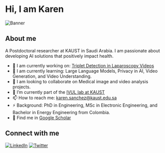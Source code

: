 # Hi, I am Karen

![Banner](https://your-image-url.com/banner.png)

## About me
A Postdoctoral researcher at KAUST in Saudi Arabia. I am passionate about developing AI solutions that positively impact health.

- 🔭 I am currently working on: [Triplet Detection in Laparoscopy Videos](https://github.com/yourusername/yourrepository)
- 🌱 I am currently learning: Large Language Models, Privacy in AI, Video Generation, and Video Understanding.
- 🤝 I am looking to collaborate on Medical image and video analysis projects.
- 🔭 I’m currently part of the [IVUL lab at KAUST](https://cemse.kaust.edu.sa/ivul)
- 📫 How to reach me: [karen.sanchez@kaust.edu.sa](karen.sanchez@kaust.edu.sa)
- ⚡ Background: PhD in Engineering, MSc in Electronic Engineering, and Bachelor in Energy Engineering from Colombia.
- 📝 Find me in [Google Scholar](https://scholar.google.com/citations?user=k7sOz3kAAAAJ&hl=en&oi=ao)

## Connect with me
[![LinkedIn](https://img.shields.io/badge/LinkedIn-Perfil-blue)]([https://www.linkedin.com/in/yourprofile/](https://www.linkedin.com/in/karenyanethsanchez/))
[![Twitter](https://img.shields.io/badge/Twitter-Perfil-blue)]([https://twitter.com/yourprofile](https://x.com/karensanchez119))
